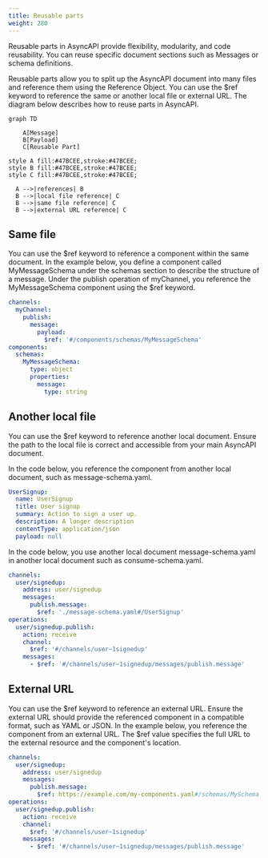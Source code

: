 ```yaml
---
title: Reusable parts
weight: 280
---
```


Reusable parts in AsyncAPI provide flexibility, modularity, and code reusability. You can reuse specific document sections such as Messages or schema definitions.

Reusable parts allow you to split up the AsyncAPI document into many files and reference them using the Reference Object. You can use the $ref keyword to reference the same or another local file or external URL. The diagram below describes how to reuse parts in AsyncAPI.

```mermaid
graph TD

    A[Message]
    B[Payload]
    C[Reusable Part]

style A fill:#47BCEE,stroke:#47BCEE;
style B fill:#47BCEE,stroke:#47BCEE;
style C fill:#47BCEE,stroke:#47BCEE;

  A -->|references| B
  B -->|local file reference| C
  B -->|same file reference| C
  B -->|external URL reference| C

```

## Same file

You can use the $ref keyword to reference a component within the same document. In the example below, you define a component called MyMessageSchema under the schemas section to describe the structure of a message. Under the publish operation of myChannel, you reference the MyMessageSchema component using the $ref keyword.

```yaml
channels:
  myChannel:
    publish:
      message:
        payload:
          $ref: '#/components/schemas/MyMessageSchema'
components:
  schemas:
    MyMessageSchema:
      type: object
      properties:
        message:
          type: string
```

## Another local file

You can use the $ref keyword to reference another local document. Ensure the path to the local file is correct and accessible from your main AsyncAPI document.

In the code below, you reference the component from another local document, such as message-schema.yaml.

```yaml
UserSignup:
  name: UserSignup
  title: User signup
  summary: Action to sign a user up.
  description: A longer description
  contentType: application/json
  payload: null
```

In the code below, you use another local document message-schema.yaml in another local document such as consume-schema.yaml.

```yaml
channels:
  user/signedup:
    address: user/signedup
    messages:
      publish.message:
        $ref: './message-schema.yaml#/UserSignup'
operations:
  user/signedup.publish:
    action: receive
    channel:
      $ref: '#/channels/user~1signedup'
    messages:
      - $ref: '#/channels/user~1signedup/messages/publish.message'
```

## External URL

You can use the $ref keyword to reference an external URL. Ensure the external URL should provide the referenced component in a compatible format, such as YAML or JSON. In the example below, you reference the component from an external URL. The $ref value specifies the full URL to the external resource and the component's location.

```yaml
channels:
  user/signedup:
    address: user/signedup
    messages:
      publish.message:
        $ref: https://example.com/my-components.yaml#/schemas/MySchema
operations:
  user/signedup.publish:
    action: receive
    channel:
      $ref: '#/channels/user~1signedup'
    messages:
      - $ref: '#/channels/user~1signedup/messages/publish.message'
```
